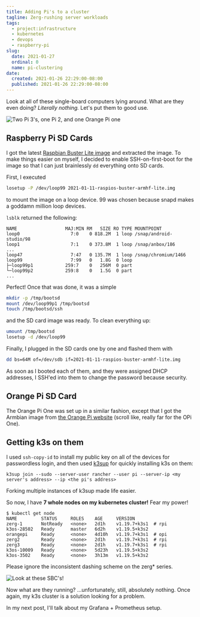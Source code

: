```yaml
---
title: Adding Pi's to a cluster
tagline: Zerg-rushing server workloads
tags:
  - project:infrastructure
  - kubernetes
  - devops
  - raspberry-pi
slug:
  date: 2021-01-27
  ordinal: 0
  name: pi-clustering
date:
  created: 2021-01-26 22:29:00-08:00
  published: 2021-01-26 22:29:00-08:00
---
```


Look at all of these single-board computers lying around. What are they even
doing? _Literally nothing._ Let's put them to good use.

![Two Pi 3's, one Pi 2, and one Orange Pi one](./raw-pis.jpeg)

## Raspberry Pi SD Cards

I got the latest
[Raspbian Buster Lite image](https://www.raspberrypi.org/software/operating-systems/)
and extracted the image. To make things easier on myself, I decided to enable
SSH-on-first-boot for the image so that I can just brainlessly `dd` everything
onto SD cards.

First, I executed

```zsh
losetup -P /dev/loop99 2021-01-11-raspios-buster-armhf-lite.img
```

to mount the image on a loop device. 99 was chosen because snapd makes a goddamn
million loop devices.

`lsblk` returned the following:

```
NAME                  MAJ:MIN RM   SIZE RO TYPE MOUNTPOINT
loop0                   7:0    0 818.2M  1 loop /snap/android-studio/98
loop1                   7:1    0 373.8M  1 loop /snap/anbox/186
...
loop47                  7:47   0 135.7M  1 loop /snap/chromium/1466
loop99                  7:99   0   1.8G  0 loop
├─loop99p1            259:7    0   256M  0 part
└─loop99p2            259:8    0   1.5G  0 part
...
```

Perfect! Once that was done, it was a simple

```zsh
mkdir -p /tmp/bootsd
mount /dev/loop99p1 /tmp/bootsd
touch /tmp/bootsd/ssh
```

and the SD card image was ready. To clean everything up:

```zsh
umount /tmp/bootsd
losetup -d /dev/loop99
```

Finally, I plugged in the SD cards one by one and flashed them with

```zsh
dd bs=64M of=/dev/sdb if=2021-01-11-raspios-buster-armhf-lite.img
```

As soon as I booted each of them, and they were assigned DHCP addresses, I
SSH'ed into them to change the password because security.

## Orange Pi SD Card

The Orange Pi One was set up in a similar fashion, except that I got the Armbian
image from [the Orange Pi website](http://www.orangepi.org/downloadresources/)
(scroll like, really far for the OPi One).

## Getting k3s on them

I used `ssh-copy-id` to install my public key on all of the devices for
passwordless login, and then used [k3sup](https://github.com/alexellis/k3sup)
for quickly installing k3s on them:

```
k3sup join --sudo --server-user rancher --user pi --server-ip <my server's address> --ip <the pi's address>
```

Forking multiple instances of k3sup made life easier.

So now, I have **7 whole nodes on my kubernetes cluster!** Fear my power!

```
$ kubectl get node
NAME         STATUS     ROLES    AGE     VERSION
zerg-1       NotReady   <none>   2d1h    v1.19.7+k3s1  # rpi
k3os-28502   Ready      master   6d2h    v1.19.5+k3s2
orangepi     Ready      <none>   4d10h   v1.19.7+k3s1  # opi
zerg2        Ready      <none>   2d1h    v1.19.7+k3s1  # rpi
zerg3        Ready      <none>   2d1h    v1.19.7+k3s1  # rpi
k3os-10009   Ready      <none>   5d23h   v1.19.5+k3s2
k3os-3502    Ready      <none>   3h13m   v1.19.5+k3s2
```

Please ignore the inconsistent dashing scheme on the zerg\* series.

![Look at these SBC's!](./nodezzz.jpeg)

Now what are they running? ...unfortunately, still, absolutely nothing. Once
again, my k3s cluster is a solution looking for a problem.

In my next post, I'll talk about my Grafana + Prometheus setup.
